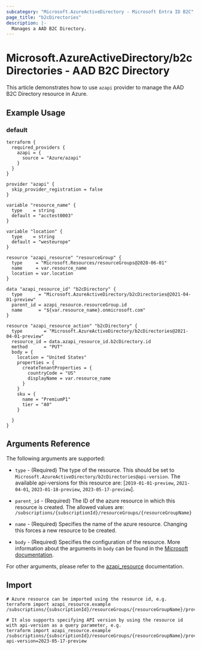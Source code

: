 ```yaml
---
subcategory: "Microsoft.AzureActiveDirectory - Microsoft Entra ID B2C"
page_title: "b2cDirectories"
description: |-
  Manages a AAD B2C Directory.
---
```


# Microsoft.AzureActiveDirectory/b2cDirectories - AAD B2C Directory

This article demonstrates how to use `azapi` provider to manage the AAD B2C Directory resource in Azure.



## Example Usage

### default

```hcl
terraform {
  required_providers {
    azapi = {
      source = "Azure/azapi"
    }
  }
}

provider "azapi" {
  skip_provider_registration = false
}

variable "resource_name" {
  type    = string
  default = "acctest0003"
}

variable "location" {
  type    = string
  default = "westeurope"
}

resource "azapi_resource" "resourceGroup" {
  type     = "Microsoft.Resources/resourceGroups@2020-06-01"
  name     = var.resource_name
  location = var.location
}

data "azapi_resource_id" "b2cDirectory" {
  type      = "Microsoft.AzureActiveDirectory/b2cDirectories@2021-04-01-preview"
  parent_id = azapi_resource.resourceGroup.id
  name      = "${var.resource_name}.onmicrosoft.com"
}

resource "azapi_resource_action" "b2cDirectory" {
  type        = "Microsoft.AzureActiveDirectory/b2cDirectories@2021-04-01-preview"
  resource_id = data.azapi_resource_id.b2cDirectory.id
  method      = "PUT"
  body = {
    location = "United States"
    properties = {
      createTenantProperties = {
        countryCode = "US"
        displayName = var.resource_name
      }
    }
    sku = {
      name = "PremiumP1"
      tier = "A0"
    }

  }
}

```



## Arguments Reference

The following arguments are supported:

* `type` - (Required) The type of the resource. This should be set to `Microsoft.AzureActiveDirectory/b2cDirectories@api-version`. The available api-versions for this resource are: [`2019-01-01-preview`, `2021-04-01`, `2023-01-18-preview`, `2023-05-17-preview`].

* `parent_id` - (Required) The ID of the azure resource in which this resource is created. The allowed values are:  
  `/subscriptions/{subscriptionId}/resourceGroups/{resourceGroupName}`

* `name` - (Required) Specifies the name of the azure resource. Changing this forces a new resource to be created.

* `body` - (Required) Specifies the configuration of the resource. More information about the arguments in `body` can be found in the [Microsoft documentation](https://learn.microsoft.com/en-us/azure/templates/Microsoft.AzureActiveDirectory/b2cDirectories?pivots=deployment-language-terraform).

For other arguments, please refer to the [azapi_resource](https://registry.terraform.io/providers/Azure/azapi/latest/docs/resources/resource) documentation.

## Import

 ```shell
 # Azure resource can be imported using the resource id, e.g.
 terraform import azapi_resource.example /subscriptions/{subscriptionId}/resourceGroups/{resourceGroupName}/providers/Microsoft.AzureActiveDirectory/b2cDirectories/{resourceName}
 
 # It also supports specifying API version by using the resource id with api-version as a query parameter, e.g.
 terraform import azapi_resource.example /subscriptions/{subscriptionId}/resourceGroups/{resourceGroupName}/providers/Microsoft.AzureActiveDirectory/b2cDirectories/{resourceName}?api-version=2023-05-17-preview
 ```
